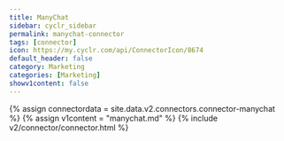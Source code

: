 ```yaml
---
title: ManyChat
sidebar: cyclr_sidebar
permalink: manychat-connector
tags: [connector]
icon: https://my.cyclr.com/api/ConnectorIcon/8674
default_header: false
category: Marketing
categories: [Marketing]
showv1content: false
---
```

{% assign connectordata = site.data.v2.connectors.connector-manychat %}
{% assign v1content = "manychat.md" %}
{% include v2/connector/connector.html %}	